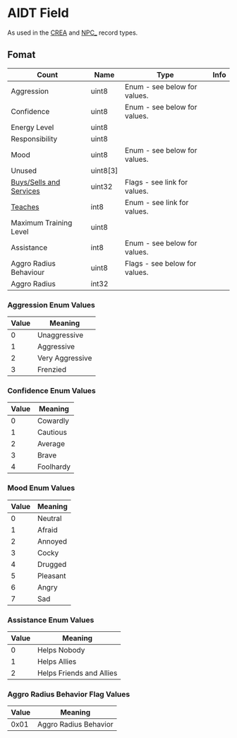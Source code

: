 AIDT Field
==========

As used in the [CREA](../CREA.md) and [NPC_](../NPC_.md) record types.

## Fomat

Count | Name | Type | Info
------|------|------|-----
 | Aggression | uint8 | Enum - see below for values.
 | Confidence | uint8 | Enum - see below for values.
 | Energy Level | uint8 |
 | Responsibility | uint8 |
 | Mood | uint8 | Enum - see below for values.
 | Unused | uint8[3] |
 | [Buys/Sells and Services](Values/Services.md) | uint32 | Flags - see link for values.
 | [Teaches](Values/Skills.md) | int8 | Enum - see link for values.
 | Maximum Training Level | uint8 | 
 | Assistance | int8 | Enum - see below for values.
 | Aggro Radius Behaviour | uint8 | Flags - see below for values.
 | Aggro Radius | int32 |
 
 
### Aggression Enum Values

Value | Meaning
------|--------
0 | Unaggressive
1 | Aggressive
2 | Very Aggressive
3 | Frenzied
 
### Confidence Enum Values

Value | Meaning
------|--------
0 | Cowardly
1 | Cautious
2 | Average
3 | Brave
4 | Foolhardy

### Mood Enum Values

Value | Meaning
------|--------
0 | Neutral 
1 | Afraid
2 | Annoyed
3 | Cocky
4 | Drugged
5 | Pleasant
6 | Angry
7 | Sad

### Assistance Enum Values

Value | Meaning
------|--------
0 | Helps Nobody
1 | Helps Allies
2 | Helps Friends and Allies

### Aggro Radius Behavior Flag Values

Value | Meaning
------|--------
0x01 | Aggro Radius Behavior
